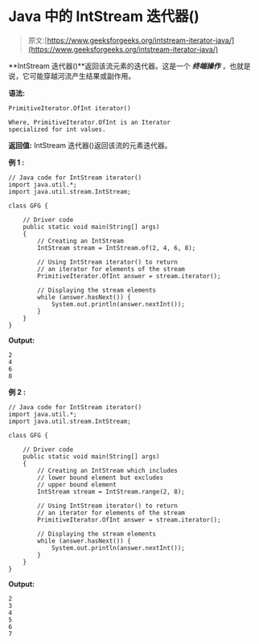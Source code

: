 # Java 中的 IntStream 迭代器()

> 原文:[https://www.geeksforgeeks.org/intstream-iterator-java/](https://www.geeksforgeeks.org/intstream-iterator-java/)

**IntStream 迭代器()**返回该流元素的迭代器。这是一个 ***终端操作*** ，也就是说，它可能穿越河流产生结果或副作用。

**语法:**

```
PrimitiveIterator.OfInt iterator()

Where, PrimitiveIterator.OfInt is an Iterator 
specialized for int values.

```

**返回值:** IntStream 迭代器()返回该流的元素迭代器。

**例 1 :**

```
// Java code for IntStream iterator()
import java.util.*;
import java.util.stream.IntStream;

class GFG {

    // Driver code
    public static void main(String[] args)
    {
        // Creating an IntStream
        IntStream stream = IntStream.of(2, 4, 6, 8);

        // Using IntStream iterator() to return
        // an iterator for elements of the stream
        PrimitiveIterator.OfInt answer = stream.iterator();

        // Displaying the stream elements
        while (answer.hasNext()) {
            System.out.println(answer.nextInt());
        }
    }
}
```

**Output:**

```
2
4
6
8

```

**例 2 :**

```
// Java code for IntStream iterator()
import java.util.*;
import java.util.stream.IntStream;

class GFG {

    // Driver code
    public static void main(String[] args)
    {
        // Creating an IntStream which includes
        // lower bound element but excludes
        // upper bound element
        IntStream stream = IntStream.range(2, 8);

        // Using IntStream iterator() to return
        // an iterator for elements of the stream
        PrimitiveIterator.OfInt answer = stream.iterator();

        // Displaying the stream elements
        while (answer.hasNext()) {
            System.out.println(answer.nextInt());
        }
    }
}
```

**Output:**

```
2
3
4
5
6
7

```